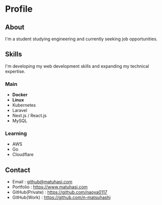 # Profile

## About
I'm a student studying engineering and currently seeking job opportunities.
## Skills
I'm developing my web development skills and expanding my technical expertise.
### Main

- **Docker**
- **Linux**
- Kubernetes
- Laravel
- Next.js / React.js
- MySQL

### Learning

- AWS
- Go
- Cloudflare

## Contact

- Email      : github@matuhasi.com
- Portfolio  : https://www.matuhasi.com
- GitHub(Private) : https://github.com/naoya0117
- GitHub(Work) : https://github.com/n-matsuhashi
